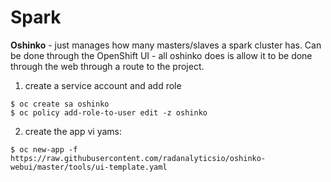 # Spark
**Oshinko** - just manages how many masters/slaves a spark cluster has.  Can be done through the OpenShift UI - all oshinko does is allow it to be done through the web through a route to the project.

1) create a service account and add role
```
$ oc create sa oshinko
$ oc policy add-role-to-user edit -z oshinko
```
2) create the app vi yams:
```
$ oc new-app -f https://raw.githubusercontent.com/radanalyticsio/oshinko-webui/master/tools/ui-template.yaml
```

